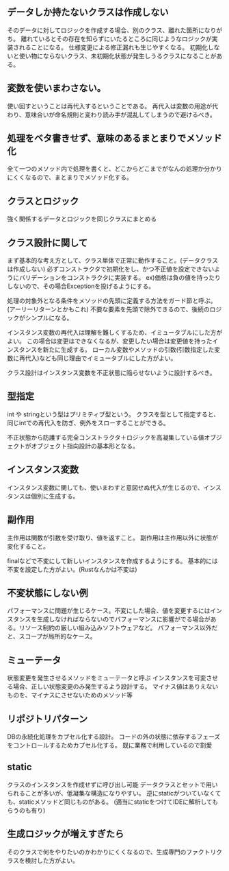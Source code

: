 ## データしか持たないクラスは作成しない
そのデータに対してロジックを作成する場合、別のクラス、離れた箇所になりがち。
離れているとその存在を知らずにいたるところに同じようなロジックが実装されることになる。
仕様変更による修正漏れも生じやすくなる。
初期化しないと使い物にならないクラス、未初期化状態が発生しうるクラスになることがある。

## 変数を使いまわさない。
使い回すということは再代入するということである。
再代入は変数の用途が代わり、意味合いが命名規則と変わり読み手が混乱してしまうので避けるべき。

## 処理をベタ書きせず、意味のあるまとまりでメソッド化
全て一つのメソッド内で処理を書くと、どこからどこまでがなんの処理か分かりにくくなるので、まとまりでメソッド化する。

## クラスとロジック
強く関係するデータとロジックを同じクラスにまとめる

## クラス設計に関して

まず基本的な考え方として、クラス単体で正常に動作すること。(データクラスは作成しない)
必ずコンストラクタで初期化をし、かつ不正値を設定できないようにバリデーションをコンストラクタに実装する。
ex)価格は負の値を持ったりしないので、その場合Exceptionを投げるようにする。

処理の対象外となる条件をメソッドの先頭に定義する方法をガード節と呼ぶ。(アーリーリターンとかもこれ)
不要な要素を先頭で除外できるので、後続のロジックがシンプルになる。

インスタンス変数の再代入は理解を難しくするため、イミュータブルにした方がよい。
この場合は変更はできなくなるが、変更したい場合は変更値を持ったインスタンスを新たに生成する。
ローカル変数やメソッドの引数(引数指定した変数に再代入)なども同じ理由でイミュータブルにした方がよい。

クラス設計はインスタンス変数を不正状態に陥らせないように設計するべき。

## 型指定
int や stringという型はプリミティブ型という。
クラスを型として指定すると、同じintでの再代入を防ぎ、例外をスローすることができる。

不正状態から防護する完全コンストラクタ＋ロジックを高凝集している値オブジェクトがオブジェクト指向設計の基本形となる。

## インスタンス変数
インスタンス変数に関しても、使いまわすと意図せぬ代入が生じるので、インスタンスは個別に生成する。

## 副作用
主作用は関数が引数を受け取り、値を返すこと。
副作用は主作用以外に状態が変化すること。

finalなどで不変にして新しいインスタンスを作成するようにする。
基本的には不変を設定した方がよい。(Rustなんかは不変は)

## 不変状態にしない例
パフォーマンスに問題が生じるケース。不変にした場合、値を変更するにはインスタンスを生成しなければならないのでパフォーマンスに影響がでる場合がある。リソース制約の厳しい組み込みソフトウェアなど。
パフォーマンス以外だと、スコープが局所的なケース。

## ミューテータ
状態変更を発生させるメソッドをミューテータと呼ぶ
インスタンスを可変させる場合、正しい状態変更のみ発生するよう設計する。
マイナス値はありえないものを、マイナスにさせないためのメソッド等

## リポジトリパターン
DBの永続化処理をカプセル化する設計。
コードの外の状態に依存するフェーズをコントロールするためカプセル化する。
既に業務で利用しているので割愛

## static
クラスのインスタンスを作成せずに呼び出し可能
データクラスとセットで用いられることが多いが、低凝集な構造になりやすい。
逆にstaticがついていなくても、staticメソッドど同じものがある。
(適当にstaticをつけてIDEに解析してもらうのも有り)

## 生成ロジックが増えすぎたら
そのクラスで何をやりたいのかわかりにくくなるので、生成専門のファクトリクラスを検討した方がよい。
